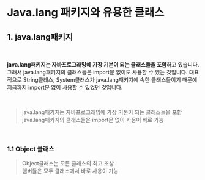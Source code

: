 # Java.lang 패키지와 유용한 클래스

## 1. java.lang패키지

<br>

**java.lang패키지는 자바프로그래밍에 가장 기본이 되는 클래스들을 포함**하고 있습니다. 그래서 java.lang패키지의 클래스들은 import문 없이도 사용할 수 있는 것입니다. 대표적으로 String클래스, System클래스가 java.lang패키지에 속한 클래스들이기 때문에 지금까지 import문 없이 사용할 수 있었던 것입니다.

<br>

> java.lang패키지는 자바프로그래밍에 가장 기본이 되는 클래스들을 포함 <br>
> java.lang패키지의 클래스들은 import문 없이 사용이 바로 가능


<br>

### 1.1 Object 클래스
> Object클래스는 모든 클래스의 최고 조상 <br>
> 멤버들은 모두 클래스에서 바로 사용이 가능


